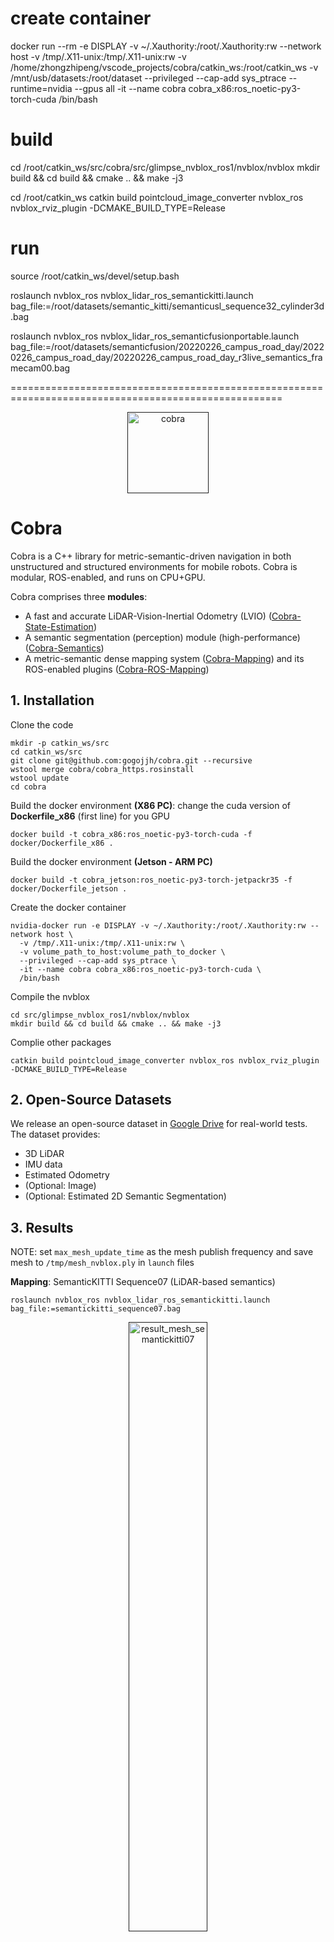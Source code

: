 



# create container

docker run --rm -e DISPLAY -v ~/.Xauthority:/root/.Xauthority:rw --network host -v /tmp/.X11-unix:/tmp/.X11-unix:rw -v /home/zhongzhipeng/vscode_projects/cobra/catkin_ws:/root/catkin_ws -v /mnt/usb/datasets:/root/dataset --privileged --cap-add sys_ptrace --runtime=nvidia --gpus all -it --name cobra cobra_x86:ros_noetic-py3-torch-cuda /bin/bash

# build
cd /root/catkin_ws/src/cobra/src/glimpse_nvblox_ros1/nvblox/nvblox
mkdir build && cd build && cmake .. && make -j3

cd /root/catkin_ws
catkin build pointcloud_image_converter nvblox_ros nvblox_rviz_plugin -DCMAKE_BUILD_TYPE=Release

# run 
source /root/catkin_ws/devel/setup.bash

roslaunch nvblox_ros nvblox_lidar_ros_semantickitti.launch bag_file:=/root/datasets/semantic_kitti/semanticusl_sequence32_cylinder3d.bag

roslaunch nvblox_ros nvblox_lidar_ros_semanticfusionportable.launch bag_file:=/root/datasets/semanticfusion/20220226_campus_road_day/20220226_campus_road_day/20220226_campus_road_day_r3live_semantics_framecam00.bag

=====================================================================================================

<div align="center">
  <a href="">
    <img align="center" src="docs/media/cobra_logo.png" height="130" alt="cobra">
  </a> 
</div>

# Cobra

Cobra is a C++ library for metric-semantic-driven navigation in both unstructured and structured environments for mobile robots. Cobra is modular, ROS-enabled, and runs on CPU+GPU.

Cobra comprises three **modules**:
- A fast and accurate LiDAR-Vision-Inertial Odometry (LVIO) ([Cobra-State-Estimation](http://github.com/hku-mars/r3live))
- A semantic segmentation (perception) module (high-performance) ([Cobra-Semantics](http://github.com/gogojjh/hkustgz_segnet))
- A metric-semantic dense mapping system ([Cobra-Mapping](http://github.com/gogojjh/nvblox)) 
  and its ROS-enabled plugins ([Cobra-ROS-Mapping](http://github.com/gogojjh/glimpse_nvblox_ros1))

<!-- Click on the following links to install Cobra's modules and get started!  -->

## 1. Installation
Clone the code
```shell script
mkdir -p catkin_ws/src
cd catkin_ws/src
git clone git@github.com:gogojjh/cobra.git --recursive 
wstool merge cobra/cobra_https.rosinstall
wstool update
cd cobra
```
Build the docker environment **(X86 PC)**: change the cuda version of **Dockerfile_x86** (first line) for you GPU 
```shell script
docker build -t cobra_x86:ros_noetic-py3-torch-cuda -f docker/Dockerfile_x86 .
```
Build the docker environment **(Jetson - ARM PC)**
```shell script
docker build -t cobra_jetson:ros_noetic-py3-torch-jetpackr35 -f docker/Dockerfile_jetson .
```
Create the docker container
```shell script
nvidia-docker run -e DISPLAY -v ~/.Xauthority:/root/.Xauthority:rw --network host \
  -v /tmp/.X11-unix:/tmp/.X11-unix:rw \
  -v volume_path_to_host:volume_path_to_docker \
  --privileged --cap-add sys_ptrace \
  -it --name cobra cobra_x86:ros_noetic-py3-torch-cuda \
  /bin/bash
```
Compile the nvblox
```shell script
cd src/glimpse_nvblox_ros1/nvblox/nvblox
mkdir build && cd build && cmake .. && make -j3
```
Complie other packages
```shell script
catkin build pointcloud_image_converter nvblox_ros nvblox_rviz_plugin -DCMAKE_BUILD_TYPE=Release
```

## 2. Open-Source Datasets

We release an open-source dataset in [Google Drive](https://drive.google.com/drive/folders/160aA4naMKBFRpjt8f0LUYCYSrWYrER5G?usp=sharing) for real-world tests. The dataset provides:
- 3D LiDAR
- IMU data
- Estimated Odometry
- (Optional: Image)
- (Optional: Estimated 2D Semantic Segmentation)

## 3. Results
NOTE: set ```max_mesh_update_time``` as the mesh publish frequency and save mesh to ```/tmp/mesh_nvblox.ply``` in ```launch``` files

**Mapping**: SemanticKITTI Sequence07 (LiDAR-based semantics)

```
roslaunch nvblox_ros nvblox_lidar_ros_semantickitti.launch bag_file:=semantickitti_sequence07.bag
```
<div align="center">
    <a href="">
      <img src="docs/media/result_mesh_semantickitti07.gif" width="50%" 
      alt="result_mesh_semantickitti07">
   </a>   
</div>

<!-- **Mapping**: KITTI-360 (Image-based semantics) 
```
rosbag play nvblox_mesh_2013_05_28_drive_0003_sync.bag
roslaunch nvblox_ros nvblox_lidar_ros_kitti360.launch
```
<div align="center">
    <a href="">
      <img src="docs/media/result_mesh_2013_05_28_drive_0003_sync.gif" width="50%" 
      alt="result_mesh_2013_05_28_drive_0003_sync">
   </a>   
</div> -->

**Mapping**: FusionPortable (With Image-based semantics)
```
roslaunch nvblox_ros nvblox_lidar_ros_semanticfusionportable.launch bag_file:=20230403_hkustgz_vegetation_sequence00_r3live_semantics_framecam00.bag
```
<div align="center">
    <a href="">
      <img src="docs/media/result_semanticfusionportable_sequence01_4x_playrate.gif" width="47%" 
      alt="result_semanticfusionportable_sequence01_4x_playrate">
   </a>   
</div>

```
roslaunch nvblox_ros nvblox_lidar_ros_semanticfusionportable.launch bag_file:=20220226_campus_road_day_r3live_semantics_framecam00.bag
```
<div align="center">
    <a href="">
      <img src="docs/media/result_mesh_fusionportable.gif" width="50%" 
      alt="result_mesh_fusionportable">
   </a>   
</div>

**Navigation**: 
<div align="center">
    <a href="">
      <img src="docs/media/result_navigation_sequence01_test_1_5x.gif" width="47.5%" 
      alt="result_navigation_sequence01_test_1_5x">
   </a>   
</div>


## Citation

If you found any of the above modules useful, we would really appreciate if you could cite our work:

```bibtex
@article{jiao2024real,
  title={Real-Time Metric-Semantic Mapping for Autonomous Navigation in Outdoor Environments},
  author={Jiao, Jianhao and Geng, Ruoyu and Li, Yuanhang and Xin, Ren and Yang, Bowen and Wu, Jin and Wang, Lujia and Liu, Ming and Fan, Rui and Kanoulas, Dimitrios},
  journal={IEEE Transactions on Automation Science and Engineering},
  year={2024},
  publisher={IEEE}
}
``` 

Dataset:
```bibtex
@inproceedings{jiao2022fusionportable,
  title={FusionPortable: A Multi-Sensor Campus-Scene Dataset for Evaluation of Localization and Mapping Accuracy on Diverse Platforms},
  author={Jiao, Jianhao and Wei, Hexiang and Hu, Tianshuai and Hu, Xiangcheng and Zhu, Yilong and He, Zhijian and Wu, Jin and Yu, Jingwen and Xie, Xupeng and Huang, Huaiyang and others},
  booktitle={2022 IEEE/RSJ International Conference on Intelligent Robots and Systems (IROS)},
  pages={3851--3856},
  year={2022},
  organization={IEEE}
}
```

## Acknowledgments

## License

[BSD License](LICENSE.BSD)











